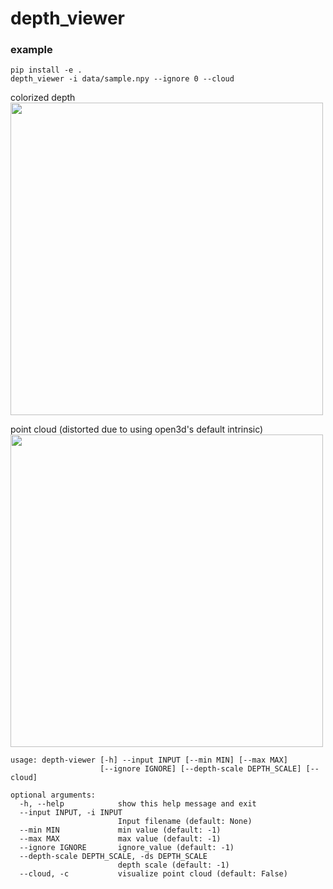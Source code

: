 # depth_viewer

### example

```
pip install -e .
depth_viewer -i data/sample.npy --ignore 0 --cloud
```

colorized depth  
<img src="https://user-images.githubusercontent.com/39142679/103687941-7173af00-4fd4-11eb-92dd-1e395e525e01.png" width="500" >

point cloud (distorted due to using open3d's default intrinsic)  
<img src="https://user-images.githubusercontent.com/39142679/103687943-733d7280-4fd4-11eb-938f-350e0a852dd9.png" width="500" >

```
usage: depth-viewer [-h] --input INPUT [--min MIN] [--max MAX]
                    [--ignore IGNORE] [--depth-scale DEPTH_SCALE] [--cloud]

optional arguments:
  -h, --help            show this help message and exit
  --input INPUT, -i INPUT
                        Input filename (default: None)
  --min MIN             min value (default: -1)
  --max MAX             max value (default: -1)
  --ignore IGNORE       ignore_value (default: -1)
  --depth-scale DEPTH_SCALE, -ds DEPTH_SCALE
                        depth scale (default: -1)
  --cloud, -c           visualize point cloud (default: False)
```
